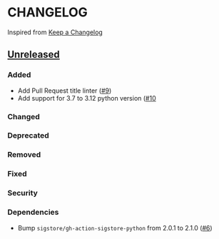 # CHANGELOG
Inspired from [Keep a Changelog](https://keepachangelog.com/en/1.0.0/)

## [Unreleased]
### Added
- Add Pull Request title linter ([#9](https://github.com/MechanicalFlower/magic_combo/pull/9))
- Add support for 3.7 to 3.12 python version ([#10](https://github.com/MechanicalFlower/magic_combo/pull/10)
### Changed
### Deprecated
### Removed
### Fixed
### Security
### Dependencies
- Bump `sigstore/gh-action-sigstore-python` from 2.0.1 to 2.1.0 ([#6](https://github.com/MechanicalFlower/magic_combo/pull/6))

[Unreleased]: https://github.com/opensearch-project/opensearch-py/compare/0.1.1...HEAD

